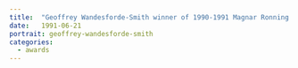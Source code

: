 ```yaml
---
title:  "Geoffrey Wandesforde-Smith winner of 1990-1991 Magnar Ronning Award for teaching Excellence for the College of Letters and Science."
date:   1991-06-21
portrait: geoffrey-wandesforde-smith
categories:
  - awards
---
```

